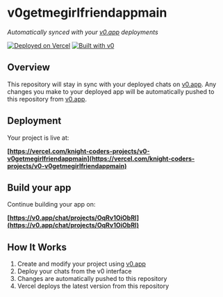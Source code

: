 # v0getmegirlfriendappmain

*Automatically synced with your [v0.app](https://v0.app) deployments*

[![Deployed on Vercel](https://img.shields.io/badge/Deployed%20on-Vercel-black?style=for-the-badge&logo=vercel)](https://vercel.com/knight-coders-projects/v0-v0getmegirlfriendappmain)
[![Built with v0](https://img.shields.io/badge/Built%20with-v0.app-black?style=for-the-badge)](https://v0.app/chat/projects/OqRv1OiObRl)

## Overview

This repository will stay in sync with your deployed chats on [v0.app](https://v0.app).
Any changes you make to your deployed app will be automatically pushed to this repository from [v0.app](https://v0.app).

## Deployment

Your project is live at:

**[https://vercel.com/knight-coders-projects/v0-v0getmegirlfriendappmain](https://vercel.com/knight-coders-projects/v0-v0getmegirlfriendappmain)**

## Build your app

Continue building your app on:

**[https://v0.app/chat/projects/OqRv1OiObRl](https://v0.app/chat/projects/OqRv1OiObRl)**

## How It Works

1. Create and modify your project using [v0.app](https://v0.app)
2. Deploy your chats from the v0 interface
3. Changes are automatically pushed to this repository
4. Vercel deploys the latest version from this repository